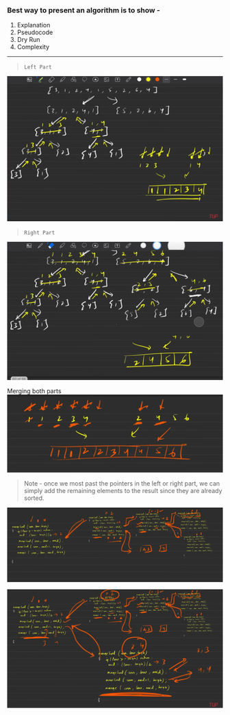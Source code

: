 ### Best way to present an algorithm is to show -

1. Explanation
2. Pseudocode
3. Dry Run
4. Complexity

---
>`Left Part`

![alt text](image.png)

>`Right Part`

![alt text](image-1.png)

Merging both parts
![alt text](image-2.png)

> Note - once we most past the pointers in the left or right part, we can simply add the remaining elements to the result since they are already sorted.


![alt text](image-3.png)

![alt text](image-4.png)